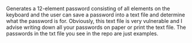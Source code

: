 Generates a 12-element password consisting of all elements on the keyboard and the user can save a password into a text file and determine what the password is for. Obviously, this text file is very vulnerable and I advise writing down all your passwords on paper or print the text file. The passwords in the txt file you see in the repo are just examples.
